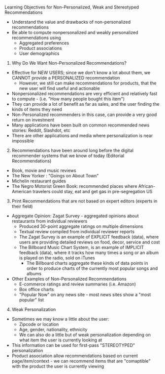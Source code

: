 <!-- Non Personalized and StereoTyped Recommendations -->

Learning Objectives for Non-Personalized, Weak and Stereotyped Recommendations
  - Understand the value and drawbacks of non-personalized recommendations
  - Be able to compute nonpersonalized and weakly personalized recommendations using 
    - Aggregated preferences 
    - Product associations 
    - User demographics 

1. Why Do We Want Non-Personalized Recommendations?
  - Effective for NEW USERS; since we don't know a lot about them, we CANNOT provide a PERSONALIZED recommendation
    - However, we still can make recommendations for products, that the new user will find useful and actionable 
  - Nonpersonalized recommendations are very efficient and relatively fast to compute - (i.e. "How many people bought this item") 
  - They can provide a lot of benefit as far as sales, and the user finding the kinds of items they need
  - Non-Personalized recommenders in this case, can provide a very good return on investment 
  - Many applications have been built on common recommended news stories: Reddit, Slashdot, etc
  - There are other applications and media where personalization is near impossible 
  
2. Recommendations have been around long before the digital recommender systems that we know of today (Editorial Recommendations) 
  - Book, movie and music reviews 
  - The New Yorker : "Goings on About Town"
  - Michelin restaurant guides 
  - The Negro Motorist Green Book: recommended places where African-American travelers could stay, eat and get gas in pre-segregation US

3. Print Recommendations that are not based on expert editors (experts in their field)
  - Aggregate Opinion: Zagat Survey - aggregated opinions about restaurants from individual reviewers
    - Produced 30-point aggregate ratings on multiple dimensions
    - Textual review compiled from individual reviewer reports 
    - The Zagat Survey is an example of EXPLICIT feedback (data), where users are providing detailed reviews on food, decor, service and cost 
    - The Billboard Music Chart System, is an example of IMPLICIT feedback (data), where it tracks how many times a song or an album is played on the radio, sold on iTunes
      - The Billboard charts aggregate these kinds of data points in order to produce charts of the currently most popular songs and albums
  - Other Examples of Non-Personalized Recommendations
    - E-commerce ratings and review summaries (i.e. Amazon)
    - Box office charts 
    - "Popular Now" on any news site - most news sites show a "most popular" list 
    
4. Weak Personalization
  - Sometimes we may know a little about the user:
    - Zipcode or location
    - Age, gender, nationality, ethnicity 
    - We can also do a little but of weak personalization depending on what item the user is currently looking at
  - This information can be used for first-pass "STEREOTYPED" personalization
  - Product association allow recommendations based on current page/item/context - we can recommend items that are "comaptible" with the product the user is currently viewing